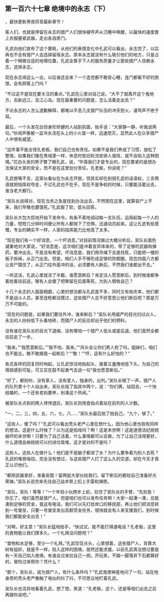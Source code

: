 ## 第一百六十七章 绝境中的永志（下）
，最快更新黑夜将至最新章节！

客人们，也就是停留在永志的猎尸人们很快被呼声从沉睡中唤醒，以最快的速度套上衣服握紧武器，走出各自房门。

孔武向他们宣布了这个噩耗，从他们的表情变化中孔武可以看出，永志完了，以后再也不会有猎尸人会选择留宿永志。原本永志就没有什么吸引他们的地方，只是占着一个稍微合适的地理位置，孔武全靠手下人的服务质量才让那些猎尸人信赖永志，选择永志。

现在永志闹这么一出，以后谁还会来？一个连觉都不敢安心睡，连门都看不好的旅馆，会有顾客上门吗？

“不过这不是现在要关注的重点。”孔武在心里对自己说，“大不了就离开这个鬼地方，去新远江，去江心岛。现在最重要的问题是，怎么活着走出去？”

不论永志的人怎么道歉解释，都难以平息几支猎尸队伍的冲天怒火，谩骂声不绝于耳。

最后，一个头发花白但身形矫健的人站到前面，抬手说：“大家静一静，听我说两句。”吵闹声像被一盆冷水浇在头上的小火苗一样，迅速熄灭，显然此人在众多猎尸人中很有威望。

“这件事不能全怪孔老板，我们自己也有责任。如果不是我们养成了习惯，放松了警惕，如果我们像在黑域里一样，休息时依旧轮流安排人值班，就不会陷入这种困境。”花白头发的男子瞥了眼孔武，说，“毕竟我们才是专业的，现在要紧的是想办法保证大家的安全，而不是在这里划分责任，孔老板，你说呢？”

孔武抿嘴不言，这家伙看似在为永志开脱，但其实却在削弱孔武的话语权，三言两语就把指挥权夺走，不过孔武也不在乎，现在不是争权的时候，只要能活着出去，谁当老大都行。

“吴队长说得对，现在当务之急是找到办法出去，不然困在这里，就算丧尸上不来，我们早晚也要饿死。”孔武服了软，低头回答。

吴队长大包大揽地开始下发命令，有条不紊地调动每一支队伍，运用起每一个人的力量，短短几分钟时间便让所有人都抛下了恐惧，迅速动员起来。这让孔武有些感慨，专业的确实不一样，人家的指挥能力比他高了太多。

“现在我们有一个好消息，一个坏消息。”对目前情况做过大概分析后，吴队长面色凝重地对大家说，“好消息是，这次咱们是冲着变异体来的，带了足够的武器和弹药，要冲出去，不是没有希望。坏消息是，我们用吊绳下去是找死，只能把一楼的板子拆掉，从正门出去。但是，咱们人手不够形成足够的防御圈，现在四面八方都让丧尸围住了，从正门往外面冲的话，必须要有人断后，不然我们谁都出不去。”

一听这话，孔武心里就凉了半截，谁愿意断后？肯定没人愿意断后，到时候谁都争着抢着往前逃，哪有人会傻了吧唧留在后面等死，为别人牺牲自己？

十几个永志的人面面相觑，心里的想法都与孔武差不多，同时又有些庆幸，他们都不是战斗人员，甚至连枪都没摸过，这些猎尸人总不好意思让他们断后吧？那是万万不可能的。

“现在的问题是，如果我们要往外冲，谁来断后？”吴队长用威严的目光扫过众人，永志的人纷纷低下头看地砖，而猎尸人的反应却出乎他们的预料。

没有谁在吴队长的目光下退缩，没有哪怕一个猎尸人低头或是后退，他们竟然全都往前走了一步。

“我来。”“我愿意断后。”“我不怕，我来。”“风头全让你们男人抢了吗，姐妹们，咱们也不能怂，敢不敢跟我一起断后？”“敢！”“哼，这有什么好怕的？”

各式各样的回复同时响起，让孔武惊诧地抬起头，接着又羞愧地低下头，为自己的懦弱感到可耻，可又实在鼓不起勇气去说一句“我也愿意断后。”

“好了，都别吵。没有家人，没有爱人，独身的，出列。”吴队长喝了一声，猎尸人的队列里十个人站出来，吴队长指了指其中两个，说：“你们俩，站回去，一个快结婚的，一个还有老妈要养，别凑这个热闹。”

被吴队长点到的两人悻悻退后，吴队长则用食指点着站在前列的人计数。

“一，二，三，四，五，六，七，八……”吴队长最后拍了拍自己，“九个，够了。”

“这些人，傻了吗？”孔武可以看出秃头老严心里在想什么，因为他心里也抱有同样的想法。这是什么时候了？以为这是拍戏吗？啊！这是末世啊！这是道德法纪统统崩坏的末世啊！只要为了自己活着，什么事情都可以去做，为了让自己活得更好，什么道德品格统统可以扫进垃圾堆，这才是对的不是吗？

这些人，这些人在做什么！他们是不是脑子都进了水？为什么要争着为别人去死？孔武的嘴唇嗡动，完全没有想过，与这些猎尸人打了这么久的交道，却在今天才真正认识他们。

“都把武器拿好，准备突围！留两挺大家伙给我们，留下断后的都给自己准备好光荣弹。”吴队长说完率先往自己战术带上扣上手雷和弹匣。

“吴队，吴队！等等！”一个年轻小伙跨步上前，拉住了吴队长的手臂，“先别急！你忘了，咱们虽然是猎尸人，但是咱们也可以发布任务啊！大家一起凑一凑，总能凑到足够的赏金，我这有电话，我们可以先打给岸口的移民部，再让他们把消息转到一号堡垒，只要一号堡垒发出高额赏金任务，很快就会有人来支援我们，到时候我们都能安全出去！”

“对啊，好主意！”吴队长猛地拍手，“快试试，能不能打得通电话？孔老板，这里的食物能让我们撑多久，一个礼拜没问题吧？”

“食物和水足够，至少一个礼拜。”孔武怔怔点头，心里想着，这些猎尸人，背靠大树有组织，就是不一样，陷入这样的困境，居然还能求援，以前孔武真没想过要是有一天自己陷入绝境，有谁会过来拉自己一把。开玩笑，不踹一脚落井下石都算好的，冒险过来帮你？凭什么？

“那个，吴队长，成为猎尸人，有什么条件吗？”孔武鬼使神差地问了一句，站在他身旁的秃头老严像触了电似的抖了抖，不可思议地盯着孔武。

吴队长也诧异地看着孔武，想了想，笑道：“孔老板，这个，还是等咱们出去之后再跟你说吧。”


